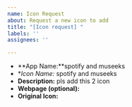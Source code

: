 ```yaml
---
name: Icon Request
about: Request a new icon to add
title: "[Icon request] "
labels: ''
assignees: ''

---
```


<!--
Before creating a new issue ensure that:

1. The icon is not already present (open https://github.com/EliverLara/candy-icons/find/master and start typing the icon name to make sure)
2. The icon request is not a duplicate
3. The app is not installed by snap (the snap packages have hardcoded paths to icons)
4. The app is not a Windows application running under Wine/Crossover
5. The title contains application or icon name (Ex: [Icon request] Boostnote)

NOTE:
You'll find most of necessary entries for the icon request in a app's desktop-file, usually placed in /usr/share/applications/ folder (Ex. /usr/share/applications/firefox.desktop).
-->

- **App Name:**spotify and museeks
- **Icon Name:* spotify and museeks
- **Description:** pls add this 2 icon
- **Webpage (optional):**
- **Original Icon:**
    <!-- upload (or just drag and drop) the original app icon below -->
